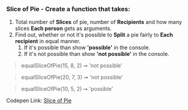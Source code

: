 ### Slice of Pie - Create a function that takes: 

1. Total number of **Slices** of pie, number of **Recipients** and how many slices **Each person** gets as arguments. 
1. Find out, whether or not it's possible to **Split** a pie fairly to **Each recipient** in equal manner.
    1. If it's possible than show **'possible'** in the console.
    1. If it's not possible than show **'not possible'** in the console.

> equalSliceOfPie(15, 8, 2) ➞ 'not possible'

> equalSliceOfPie(20, 7, 3) ➞ 'not possible' 

> equalSliceOfPie(10, 5, 2) ➞ 'possible'

Codepen Link: [Slice of Pie](https://codepen.io/naveencoder/pen/JqMqJM?editors=0012)